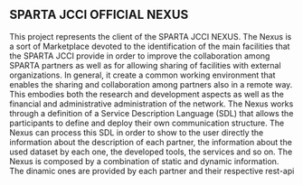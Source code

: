 ## SPARTA JCCI OFFICIAL NEXUS 

This project represents the client of the SPARTA JCCI NEXUS.
The Nexus is a sort of Marketplace devoted to the identification of the main facilities that the SPARTA JCCI provide in  order to improve the collaboration among SPARTA partners as well as for allowing sharing of facilities with external organizations. 
In general, it create a common working environment that enables the sharing and collaboration among partners also in a remote way. This embodies both the research and development aspects as well as the financial and administrative administration of the network.
The Nexus works through a definition of a Service Description Language (SDL) that allows the participants to define and deploy their own communication structure. The Nexus can process this SDL in order to show to the user directly the information about the description of each partner, the information about the used dataset by each one, the developed tools, the services and so on. The Nexus is composed by a combination of static and dynamic information. The dinamic ones are provided by each partner and their respective rest-api
